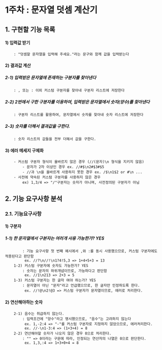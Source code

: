 # 1주차 : 문자열 덧셈 계산기

## 1. 구현할 기능 목록

#### 1) 입력값 받기 
        : "덧셈할 문자열을 입력해 주세요."라는 문구와 함께 값을 입력받는다

#### 2) 결과값 계산
##### 2-1) 입력받은 문자열에 존재하는 구분자를 찾아낸다
        : , 또는 : 이외 커스텀 구분자를 찾아내 구분자 리스트에 저장한다
        
##### 2-2) 2번에서 구한 구분자를 이용하여, 입력받은 문자열에서 숫자(양수)를 찾아낸다
        : 구분자 리스트를 활용하여, 문자열에서 숫자를 찾아내 숫자 리스트에 저장한다

##### 2-3) 숫자를 더해서 결과값을 구한다.
        : 숫자 리스트의 값들을 전부 더해서 값을 구한다.

#### 3) 에러 메세지 구체화
        - 커스텀 구분자 형식이 올바르지 않은 경우 (//(문자)\n 형식을 지키지 않음)
            - 문자가 2자 이상인 경우 ex. //#$\n2#$3#$5
            - //과 \n을 올바르게 사용하지 못한 경우 ex. /$\n1$2 or #\n ... 
        - 사전에 약속된 커스텀 구분자를 사용하지 않은 경우
            ex) 1,3/4 => "/"구분자는 숫자가 아니며, 사전정의된 구분자가 아님


## 2. 기능 요구사항 분석
### 2.1. 기능요구사항
#### 1) 구분자
#####   1-1) 한 문자열에서 구분자는 여러개 사용 가능한가? YES
            : 기능 요구사항 첫 번째 예시에서 ,와 :를 동시 사용했으므로, 커스텀 구분자에도 적용된다고 판단함
             ex. //?\n//!\n1?4!5,3 => 1+4+5+3 = 13
        1-2) 커스텀 구분자에 숫자도 가능한가? YES
            : 숫자는 문자의 하위개념이므로, 가능하다고 판단함
             ex. //1\n213 => 2+3 = 5
        1-3) 커스텀 구분자는 한 글자 여야 하는가? YES
            : 문자열이 아닌 "문자"라고 언급했으므로, 한 글자만 인정하도록 한다.
             ex. //!@\n2!@3 => 커스텀 구분자가 문자열이므로, 에러로 처리한다.
        
#### 2) 연산해야하는 숫자
        2-1) 음수는 취급하지 않는다.
            : 입력조건에 "양수"라고 명시했으므로, "음수"는 고려하지 않는다
             ex. 1,-2:4 => "-"를 커스텀 구분자로 지정하지 않았으므로, 에러처리한다.
             ex. //-\n1-3:4 => (1+3+4) = 8
        2-2) 연산해야할 숫자가 나오지 않은 경우 0으로 처리한다.
            : "" => 0이라는 구문에 따라, 인정되는 연산자의 나열은 0으로 판단한다.
             ex. 1,3,:4 => 1+3+0+4 = 8

